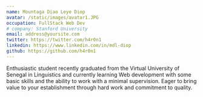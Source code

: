 ```yaml
---
name: Mountaga Diao Leye Diop
avatar: /static/images/avatar1.JPG
occupation: FullStack Web Dev
# company: Stanford University
email: address@yoursite.com
twitter: https://twitter.com/h4r0n1
linkedin: https://www.linkedin.com/in/mdl-diop
github: https://github.com/h4r0n1
---
```


Enthusiastic student recently graduated from the Virtual University of Senegal in Linguistics and currently learning Web development with some basic skills and the ability to work with a minimal supervision. Eager to bring value to your establishment through hard work and commitment to quality.

